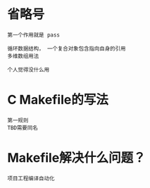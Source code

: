 # 省略号
    第一个作用就是 pass
    
    循环数据结构， 一个复合对象包含指向自身的引用
    多维数组用法
    
    个人觉得没什么用

# C Makefile的写法
    第一规则
    TBD需要同名
    
#   Makefile解决什么问题？
    项目工程编译自动化

